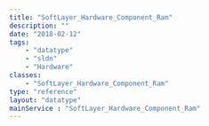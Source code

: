 ```yaml
---
title: "SoftLayer_Hardware_Component_Ram"
description: ""
date: "2018-02-12"
tags:
    - "datatype"
    - "sldn"
    - "Hardware"
classes:
    - "SoftLayer_Hardware_Component_Ram"
type: "reference"
layout: "datatype"
mainService : "SoftLayer_Hardware_Component_Ram"
---
```

